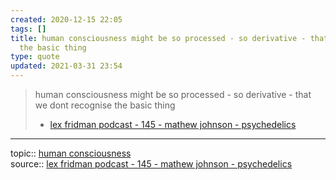 ```yaml
---
created: 2020-12-15 22:05
tags: []
title: human consciousness might be so processed - so derivative - that we dont recognise
  the basic thing
type: quote
updated: 2021-03-31 23:54
---
```

   
>human consciousness might be so processed - so derivative - that we dont recognise the basic thing   
>- [lex fridman podcast - 145 - mathew johnson - psychedelics](/not_created.md)   
   
   
---   
topic:: [human consciousness](./human%20consciousness.md)   
source:: [lex fridman podcast - 145 - mathew johnson - psychedelics](/not_created.md)